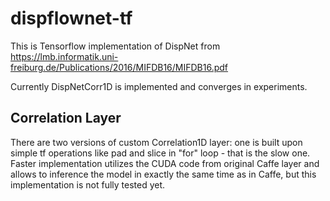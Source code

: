 # dispflownet-tf

This is Tensorflow implementation of DispNet from https://lmb.informatik.uni-freiburg.de/Publications/2016/MIFDB16/MIFDB16.pdf

Currently DispNetCorr1D is implemented and converges in experiments.

## Correlation Layer

There are two versions of custom Correlation1D layer: one is built upon simple tf operations like pad and slice in "for" loop - that is the slow one. Faster implementation utilizes the CUDA code from original Caffe layer and allows to inference the model in exactly the same time as in Caffe, but this implementation is not fully tested yet.
